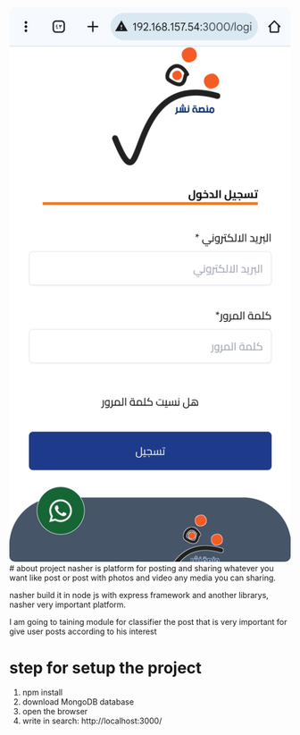 <img src="./uploads/posts/1739733976796-Screenshot_20250216_221753_Chrome.jpg" alt="photo of project" style="border-radius:10px"/>
# about project
nasher is platform for posting and sharing whatever you want like post or post with photos and video any media you can sharing.

nasher build it in node js with express framework and another librarys, nasher very important platform.

I am going to taining module for classifier the post that is very important for give user posts according to his interest

# step for setup the project
1. npm install
2. download MongoDB database
3. open the browser
4. write in search: http://localhost:3000/
